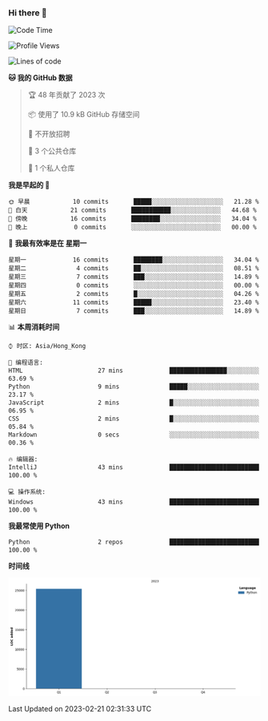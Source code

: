 ### Hi there 👋

<!--
**Mrzqd/Mrzqd** is a ✨ _special_ ✨ repository because its `README.md` (this file) appears on your GitHub profile.

Here are some ideas to get you started:

- 🔭 I’m currently working on ...
- 🌱 I’m currently learning ...
- 👯 I’m looking to collaborate on ...
- 🤔 I’m looking for help with ...
- 💬 Ask me about ...
- 📫 How to reach me: ...
- 😄 Pronouns: ...
- ⚡ Fun fact: ...
-->
<!--START_SECTION:waka-->
![Code Time](http://img.shields.io/badge/Code%20Time-43%20mins-blue)

![Profile Views](http://img.shields.io/badge/%E4%B8%AA%E4%BA%BA%E8%B5%84%E6%96%99%E8%A7%82%E7%9C%8B%E6%AC%A1%E6%95%B0-0-blue)

![Lines of code](https://img.shields.io/badge/%E4%BB%8E%E3%80%8CHello%20World%E3%80%8D%E8%B5%B7%E6%88%91%E5%B7%B2%E7%BB%8F%E5%86%99%E4%BA%86-25%20Thousand%20%E8%A1%8C%E4%BB%A3%E7%A0%81-blue)

**🐱 我的 GitHub 数据** 

> 🏆 48 年贡献了 2023 次
 > 
> 📦  使用了 10.9 kB GitHub 存储空间 
 > 
> 🚫 不开放招聘
 > 
> 📜 3 个公共仓库 
 > 
> 🔑 1 个私人仓库 
 > 
**我是早起的 🐤** 

```text
🌞 早晨            10 commits       █████░░░░░░░░░░░░░░░░░░░░   21.28 % 
🌆 白天            21 commits       ███████████░░░░░░░░░░░░░░   44.68 % 
🌃 傍晚            16 commits       ████████░░░░░░░░░░░░░░░░░   34.04 % 
🌙 晚上             0 commits       ░░░░░░░░░░░░░░░░░░░░░░░░░   00.00 % 

```
📅 **我最有效率是在 星期一** 

```text
星期一             16 commits       ████████░░░░░░░░░░░░░░░░░   34.04 % 
星期二              4 commits       ██░░░░░░░░░░░░░░░░░░░░░░░   08.51 % 
星期三              7 commits       ███░░░░░░░░░░░░░░░░░░░░░░   14.89 % 
星期四              0 commits       ░░░░░░░░░░░░░░░░░░░░░░░░░   00.00 % 
星期五              2 commits       █░░░░░░░░░░░░░░░░░░░░░░░░   04.26 % 
星期六             11 commits       █████░░░░░░░░░░░░░░░░░░░░   23.40 % 
星期日              7 commits       ███░░░░░░░░░░░░░░░░░░░░░░   14.89 % 

```


📊 **本周消耗时间** 

```text
⌚︎ 时区: Asia/Hong_Kong

💬 编程语言: 
HTML                     27 mins             ████████████████░░░░░░░░░   63.69 % 
Python                   9 mins              █████░░░░░░░░░░░░░░░░░░░░   23.17 % 
JavaScript               2 mins              █░░░░░░░░░░░░░░░░░░░░░░░░   06.95 % 
CSS                      2 mins              █░░░░░░░░░░░░░░░░░░░░░░░░   05.84 % 
Markdown                 0 secs              ░░░░░░░░░░░░░░░░░░░░░░░░░   00.36 % 

🔥 编辑器: 
IntelliJ                 43 mins             █████████████████████████   100.00 % 

💻 操作系统: 
Windows                  43 mins             █████████████████████████   100.00 % 

```

**我最常使用 Python** 

```text
Python                   2 repos             █████████████████████████   100.00 % 

```


**时间线**

![Chart not found](https://raw.githubusercontent.com/Mrzqd/Mrzqd/main/charts/bar_graph.png) 


 Last Updated on 2023-02-21 02:31:33 UTC
<!--END_SECTION:waka-->
